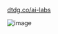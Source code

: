 [dtdg.co/ai-labs](https://dtdg.co/ai-labs)

![image](https://github.com/user-attachments/assets/9e985980-4722-48d7-9cca-9caf4d3948d3)
